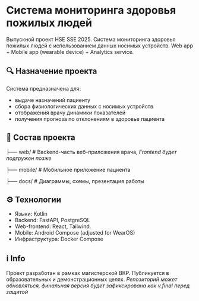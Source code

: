 # Система мониторинга здоровья пожилых людей

Выпускной проект HSE SSE 2025.
Система мониторинга здоровья пожилых людей с использованием данных носимых устройств.
Web app + Mobile app (wearable device) + Analytics service.

## 🔍 Назначение проекта

Система предназначена для:
- выдаче назначений пациенту 
- сбора физиологических данных с носимых устройств
- отображения врачу динамики показателей 
- получения прогноза по отклонениям в здоровье пациента

## 🧩 Состав проекта

├── web/ # Backend-часть веб-приложения врача, *Frontend будет подгружен позже*

├── mobile/ # Мобильное приложение пациента

├── docs/ # Диаграммы, схемы, презентация работы


## ⚙️ Технологии

- Языки: Kotlin
- Backend: FastAPI, PostgreSQL
- Web-frontend: React, Tailwind. 
- Mobile: Android Compose (adjusted for WearOS)
- Инфраструктура: Docker Compose


## ℹ️ Info
Проект разработан в рамках магистерской ВКР. 
Публикуется в образовательных и демонстрационных целях. 
*Репозиторий может обновляться, финальная версия будет зафиксирована как v.final перед защитой*
